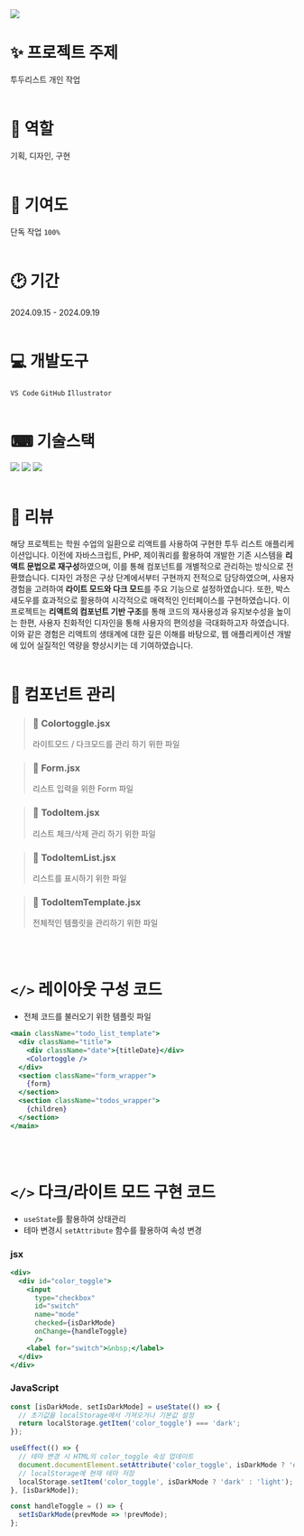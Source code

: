 <img src="https://capsule-render.vercel.app/api?type=waving&color=auto&height=300&section=header&text=Todo%20List&fontSize=90" />    

# ✨ 프로젝트 주제
투두리스트 개인 작업
<br/><br/>
# 👩 역할
기획, 디자인, 구현
<br/><br/>
# 🚩 기여도
 단독 작업 `100%`
<br/><br/>
# 🕑 기간
 2024.09.15 - 2024.09.19
<br/><br/>
# 💻 개발도구
`VS Code` `GitHub` `Illustrator`
<br/><br/>
# ⌨ 기술스택
<img src="https://img.shields.io/badge/React-61DAFB?style=flat&logo=react&logoColor=white"/> <img src="https://img.shields.io/badge/CSS3-1572B6?style=flat&logo=CSS3&logoColor=white"/> <img src="https://img.shields.io/badge/JavaScript-F7DF1E?style=flat&logo=JavaScript&logoColor=white"/>
<br/><br/>
# 📝 리뷰
 해당 프로젝트는 학원 수업의 일환으로 리액트를 사용하여 구현한 투두 리스트 애플리케이션입니다. 이전에 자바스크립트, PHP, 제이쿼리를 활용하여 개발한 기존 시스템을 **리액트 문법으로 재구성**하였으며, 이를 통해 컴포넌트를 개별적으로 관리하는 방식으로 전환했습니다.
 디자인 과정은 구상 단계에서부터 구현까지 전적으로 담당하였으며, 사용자 경험을 고려하여 **라이트 모드와 다크 모드**를 주요 기능으로 설정하였습니다. 또한, 박스 섀도우를 효과적으로 활용하여 시각적으로 매력적인 인터페이스를 구현하였습니다.
 이 프로젝트는 **리액트의 컴포넌트 기반 구조**를 통해 코드의 재사용성과 유지보수성을 높이는 한편, 사용자 친화적인 디자인을 통해 사용자의 편의성을 극대화하고자 하였습니다.
 이와 같은 경험은 리액트의 생태계에 대한 깊은 이해를 바탕으로, 웹 애플리케이션 개발에 있어 실질적인 역량을 향상시키는 데 기여하였습니다.
<br/><br/>
# 📁 컴포넌트 관리
> ### 📁 Colortoggle.jsx
> 라이트모드 / 다크모드를 관리 하기 위한 파일

> ### 📁 Form.jsx
> 리스트 입력을 위한 Form 파일

> ### 📁 TodoItem.jsx
> 리스트 체크/삭제 관리 하기 위한 파일

> ### 📁 TodoItemList.jsx
> 리스트를 표시하기 위한 파일

> ### 📁 TodoItemTemplate.jsx
> 전체적인 템플릿을 관리하기 위한 파일

<br/><br/>
# `</>` 레이아웃 구성 코드
+ 전체 코드를 불러오기 위한 템플릿 파일
```jsx
<main className="todo_list_template">
  <div className="title">
    <div className="date">{titleDate}</div>
    <Colortoggle />
  </div>      
  <section className="form_wrapper">
    {form}
  </section>
  <section className="todos_wrapper">
    {children}
  </section>
</main>
```
<br/><br/>
# `</>` 다크/라이트 모드 구현 코드
+ `useState`를 활용하여 상태관리
+ 테마 변경시 `setAttribute` 함수를 활용하여 속성 변경
### jsx
```jsx
<div>
  <div id="color_toggle">
    <input
      type="checkbox"
      id="switch"
      name="mode"
      checked={isDarkMode} 
      onChange={handleToggle}
      />
    <label for="switch">&nbsp;</label>
  </div>
</div>
```
### JavaScript
```javascript
const [isDarkMode, setIsDarkMode] = useState(() => {
  // 초기값을 localStorage에서 가져오거나 기본값 설정
  return localStorage.getItem('color_toggle') === 'dark';
});

useEffect(() => {
  // 테마 변경 시 HTML의 color_toggle 속성 업데이트
  document.documentElement.setAttribute('color_toggle', isDarkMode ? 'dark' : 'light');
  // localStorage에 현재 테마 저장
  localStorage.setItem('color_toggle', isDarkMode ? 'dark' : 'light');
}, [isDarkMode]);

const handleToggle = () => {
  setIsDarkMode(prevMode => !prevMode);
};
```
